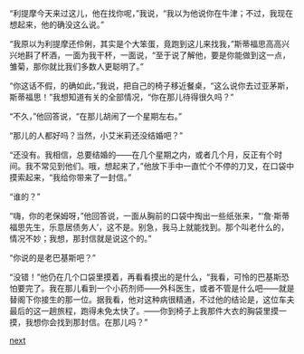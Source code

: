 
“利提摩今天来过这儿，他在找你呢，”我说，“我以为他说你在牛津；不过，我现在想起来，他的确没这么说。”

“我原以为利提摩还伶俐，其实是个大笨蛋，竟跑到这儿来找我，”斯蒂福思高高兴兴地斟了杯酒，一面为我干杯，一面说，“至于说了解他，要是你能做到这一点，雏菊，那你就比我们多数人更聪明了。”

“你这话不假，的确如此，”我说，把自己的椅子移近餐桌，“这么说你去过亚茅斯，斯蒂福思！”我想知道有关的全部情况，“你在那儿待得很久吗？”

“不久，”他回答说，“在那儿胡闹了一个星期左右。”

“那儿的人都好吗？当然，小艾米莉还没结婚吧？”

“还没有。我相信，总要结婚的——在几个星期之内，或者几个月，反正有个时间。我不常见到他们。哦，想起来了，”他放下手中一直忙个不停的刀叉，在口袋中摸索起来，“我给你带来了一封信。”

“谁的？”

“嗨，你的老保姆呀，”他回答说，一面从胸前的口袋中掏出一些纸张来，“‘詹·斯蒂福思先生，乐意居债务人’，这不是。别急，我马上就能找到。那个叫老什么的，情况不妙；我想，那封信就是说这个的。”

“你说的是老巴基斯吧？”

“没错！”他仍在几个口袋里摸着，再看看摸出的是什么，“我看，可怜的巴基斯恐怕要完了。我在那儿看到一个小药剂师——外科医生，或者不管是什么吧——就是替阁下你接生的那一位。据我看，他对这种病很精通，不过他的结论是，这位车夫最后的这一趟旅程，跑得未免太快了。——你到椅子上我那件大衣的胸袋里摸一摸，我想你会找到那封信。在那儿吗？”

[next](page379)